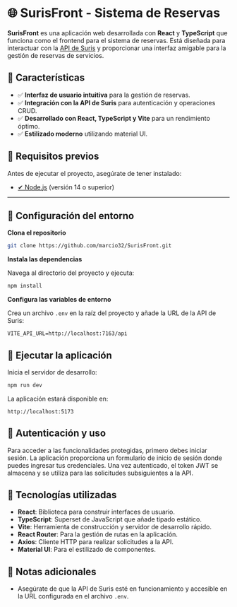 # 🌐 SurisFront - Sistema de Reservas

**SurisFront** es una aplicación web desarrollada con **React** y **TypeScript** que funciona como el frontend para el sistema de reservas. Está diseñada para interactuar con la [API de Suris]([https://github.com/marcio32/SurisAPI]) y proporcionar una interfaz amigable para la gestión de reservas de servicios.

## 📌 Características

- ✅ **Interfaz de usuario intuitiva** para la gestión de reservas.
- ✅ **Integración con la API de Suris** para autenticación y operaciones CRUD.
- ✅ **Desarrollado con React, TypeScript y Vite** para un rendimiento óptimo.
- ✅ **Estilizado moderno** utilizando material UI.

## 📌 Requisitos previos

Antes de ejecutar el proyecto, asegúrate de tener instalado:

- [✔ Node.js](https://nodejs.org/) (versión 14 o superior)

---

## 📌 Configuración del entorno

**Clona el repositorio**

```bash
git clone https://github.com/marcio32/SurisFront.git
```

**Instala las dependencias**

Navega al directorio del proyecto y ejecuta:

```bash
npm install
```

**Configura las variables de entorno**

Crea un archivo `.env` en la raíz del proyecto y añade la URL de la API de Suris:

```
VITE_API_URL=http://localhost:7163/api
```

## 📌 Ejecutar la aplicación

Inicia el servidor de desarrollo:

```bash
npm run dev
```

La aplicación estará disponible en:

```
http://localhost:5173
```

## 📌 Autenticación y uso

Para acceder a las funcionalidades protegidas, primero debes iniciar sesión. La aplicación proporciona un formulario de inicio de sesión donde puedes ingresar tus credenciales. Una vez autenticado, el token JWT se almacena y se utiliza para las solicitudes subsiguientes a la API.

## 📌 Tecnologías utilizadas

- **React**: Biblioteca para construir interfaces de usuario.
- **TypeScript**: Superset de JavaScript que añade tipado estático.
- **Vite**: Herramienta de construcción y servidor de desarrollo rápido.
- **React Router**: Para la gestión de rutas en la aplicación.
- **Axios**: Cliente HTTP para realizar solicitudes a la API.
- **Material UI**: Para el estilizado de componentes.

## 📌 Notas adicionales

- Asegúrate de que la API de Suris esté en funcionamiento y accesible en la URL configurada en el archivo `.env`.
